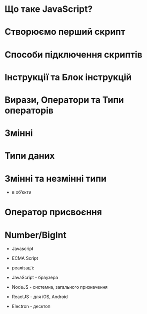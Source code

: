 # Що таке JavaScript?
# Створюємо перший скрипт 
# Способи підключення скриптів 
# Інструкції та Блок інструкцій 
# Вирази, Оператори та Типи операторів 
# Змінні 
# Типи даних 
# Змінні та незмінні типи 
- в обʼєкти
# Оператор присвоєння 
# Number/BigInt 




- Javascript



- ECMA Script

- реалізації:
 - JavaScript - браузера
 - NodeJS - системна, загального призначення
 - ReactJS - для iOS, Android
 - Electron -  десктоп
